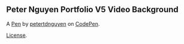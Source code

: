 Peter Nguyen Portfolio V5 Video Background
------------------------------------------


A [Pen](https://codepen.io/Green-water-bottle/pen/modYyG) by [petertdnguyen](https://codepen.io/Green-water-bottle) on [CodePen](https://codepen.io).

[License](https://codepen.io/Green-water-bottle/pen/modYyG/license).